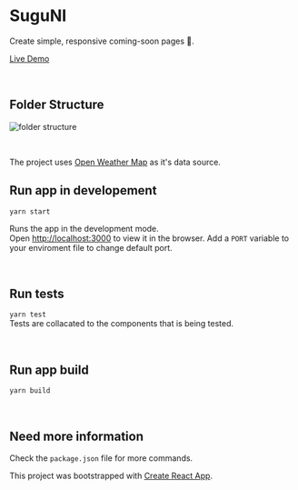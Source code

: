 # SuguNI

Create simple, responsive coming-soon pages 🚀.

[Live Demo](https://)

&nbsp;
## Folder Structure
![folder structure](https://res.cloudinary.com/abolajibisiriyu/image/upload/v1603838747/weathernova/Screenshot_2020-10-27_at_23.45.15.png)

&nbsp;

The project uses [Open Weather Map](https://openweathermap.org/) as it's data source.

## Run app in developement

`yarn start`

Runs the app in the development mode.\
Open [http://localhost:3000](http://localhost:3000) to view it in the browser. Add a `PORT` variable to your enviroment file to change default port.

&nbsp;

## Run tests

`yarn test` \
Tests are collacated to the components that is being tested.

&nbsp;

## Run app build

`yarn build`

&nbsp;

## Need more information

Check the `package.json` file for more commands.

This project was bootstrapped with [Create React App](https://github.com/facebook/create-react-app).